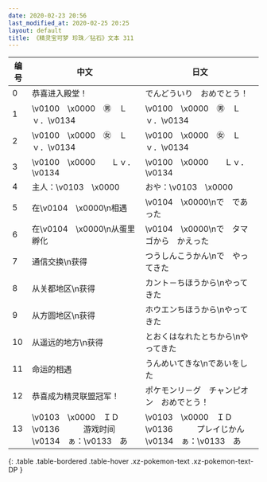 ```yaml
---
date: 2020-02-23 20:56
last_modified_at: 2020-02-25 20:25
layout: default
title: 《精灵宝可梦 珍珠／钻石》文本 311
---
```

| 编号 | 中文 | 日文 |
| ---- | ---- | ---- |
| 0 | 恭喜进入殿堂！ | でんどういり　おめでとう！ |
| 1 | \v0100　\x0000　㊚　Ｌｖ．\v0134　　 | \v0100　\x0000　㊚　Ｌｖ．\v0134　　 |
| 2 | \v0100　\x0000　㊛　Ｌｖ．\v0134　　 | \v0100　\x0000　㊛　Ｌｖ．\v0134　　 |
| 3 | \v0100　\x0000　　Ｌｖ．\v0134　　 | \v0100　\x0000　　Ｌｖ．\v0134　　 |
| 4 | 主人：\v0103　\x0000 | おや：\v0103　\x0000 |
| 5 | 在\v0104　\x0000\n相遇 | \v0104　\x0000\nで　であった |
| 6 | 在\v0104　\x0000\n从蛋里孵化 | \v0104　\x0000\nで　タマゴから　かえった |
| 7 | 通信交换\n获得 | つうしんこうかん\nで　やってきた |
| 8 | 从关都地区\n获得 | カント－ちほうから\nやってきた |
| 9 | 从方圆地区\n获得 | ホウエンちほうから\nやってきた |
| 10 | 从遥远的地方\n获得 | とおくはなれたとちから\nやってきた |
| 11 | 命运的相遇 | うんめいてきな\nであいをした |
| 12 | 恭喜成为精灵联盟冠军！ | ポケモンリ－グ　チャンピオン　おめでとう！ |
| 13 | \v0103　\x0000　ＩＤ\v0136　　　游戏时间\v0134　ぁ：\v0133　あ | \v0103　\x0000　ＩＤ\v0136　　　プレイじかん\v0134　ぁ：\v0133　あ |
{: .table .table-bordered .table-hover .xz-pokemon-text .xz-pokemon-text-DP }